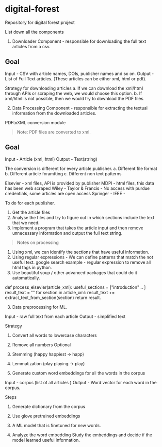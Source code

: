 # digital-forest
Repository for digital forest project

List down all the components

1. Downloader Component - responsible for downloading the full text articles from a csv. 

Goal
----
Input - CSV with article names, DOIs, publisher names and so on.
Output - List of Full Text articles. (These articles can be either xml, html or pdf).

Strategy for downloading articles
a. If we can download the xml/html through APIs or scraping the web, we would choose this option.
b. If xml/html is not possible, then we would try to download the PDF files. 


2. Data Processing Component - responsible for extracting the textual information from the downloaded articles. 

PDFtoXML conversion module
> Note: PDF files are converted to xml. 

Goal
----
Input - Article (xml, html)
Output - Text(string)

The conversion is different for every article publisher. 
a. Different file format 
b. Different article foramtting 
c. Different non text patterns

Elsevier - xml files, API is provided by publisher
MDPI - html files, this data has been web scraped
Wiley - 
Taylor & Francis - No access with purdue credentials, some articles are open access
Springer - 
IEEE - 

To do for each publisher.
1. Get the article files
2. Analyse the files and try to figure out in which sections include the text that we need. 
3. Implement a program that takes the article input and then remove unnecessary information and output the full text string. 

> Notes on processing
1. Using xml, we can identify the sections that have useful information. 
2. Using regular expressions - We can define patterns that match the not useful text. 
google search example - regular expression to remove all html tags in python.
3. Use beautiful soup / other advanced packages that could do it automatically. 

def process_elsevier(article_xml):
    useful_sections = ["introduction" .. ]
    result_text = ""
    for section in article_xml:
        result_text += extract_text_from_section(section)
    return result.

3. Data preprocessing for ML. 

Input - raw full text from each article
Output - simplified text 

Strategy
1. Convert all words to lowercase characters
2. Remove all numbers
Optional 
3. Stemming (happy happiest -> happ)
4. Lemmatization (play playing -> play)


4. Generate custom word embeddings for all the words in the corpus

Input - corpus (list of all articles )
Output - Word vector for each word in the corpus.

Steps
1. Generate dictionary from the corpus
2. Use glove pretrained embeddings
3. A ML model that is finetuned for new words.


5. Analyze the word embedding 
Study the embeddings and decide if the model learned useful information. 


